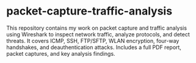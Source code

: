 # packet-capture-traffic-analysis
This repository contains my work on packet capture and traffic analysis using Wireshark to inspect network traffic, analyze protocols, and detect threats. It covers ICMP, SSH, FTP/SFTP, WLAN encryption, four-way handshakes, and deauthentication attacks. Includes a full PDF report, packet captures, and key analysis findings.
